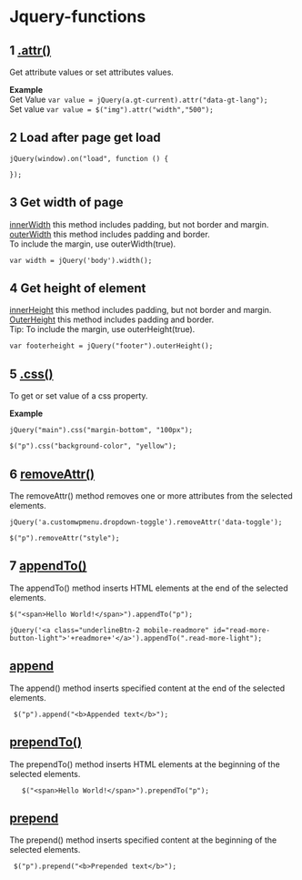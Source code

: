 # Jquery-functions

## 1 [.attr()](https://www.w3schools.com/jquery/html_attr.asp)
Get attribute values or set attributes values.

**Example**  
Get Value ```var value = jQuery(a.gt-current).attr("data-gt-lang");```  
Set value ```var value = $("img").attr("width","500");```

## 2 Load after page get load
```
jQuery(window).on("load", function () {

});
```
## 3 Get width of page
[innerWidth](https://www.w3schools.com/jquery/html_innerwidth.asp) this method includes padding, but not border and margin.  
[outerWidth](https://www.w3schools.com/jquery/html_outerwidth.asp)  this method includes padding and border.  
 To include the margin, use outerWidth(true).  
```
var width = jQuery('body').width();
```

## 4 Get height of element
[innerHeight](https://www.w3schools.com/jquery/html_innerheight.asp) this method includes padding, but not border and margin.   
[OuterHeight](https://www.w3schools.com/jquery/html_outerheight.asp) this method includes padding and border.  
Tip: To include the margin, use outerHeight(true). 
```
var footerheight = jQuery("footer").outerHeight();
```

## 5 [.css()](https://www.w3schools.com/jquery/jquery_css.asp) 
To get or set value of a css property.  

**Example**  
```
jQuery("main").css("margin-bottom", "100px");
```
```
$("p").css("background-color", "yellow");
```
## 6  [removeAttr()](https://www.w3schools.com/jquery/html_removeattr.asp)  
The removeAttr() method removes one or more attributes from the selected elements.  
```
jQuery('a.customwpmenu.dropdown-toggle').removeAttr('data-toggle');
```
```
$("p").removeAttr("style");
```

## 7 [appendTo()](https://www.w3schools.com/jquery/html_appendto.asp)
The appendTo() method inserts HTML elements at the end of the selected elements.
```
$("<span>Hello World!</span>").appendTo("p");
```  
```
jQuery('<a class="underlineBtn-2 mobile-readmore" id="read-more-button-light">'+readmore+'</a>').appendTo(".read-more-light");
```
 

## [append](https://www.w3schools.com/jquery/html_append.asp)
 The append() method inserts specified content at the end of the selected elements.
```
 $("p").append("<b>Appended text</b>");
```
## [prependTo()](https://www.w3schools.com/jquery/html_prependto.asp)  
 The prependTo() method inserts HTML elements at the beginning of the selected elements.
```
   $("<span>Hello World!</span>").prependTo("p");
```
## [prepend](https://www.w3schools.com/jquery/html_prepend.asp)
The prepend() method inserts specified content at the beginning of the selected elements.  
```
 $("p").prepend("<b>Prepended text</b>");
```
 
     




































